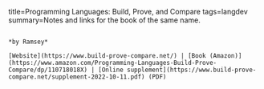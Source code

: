 title=Programming Languages: Build, Prove, and Compare
tags=langdev
summary=Notes and links for the book of the same name.
~~~~~~

*by Ramsey*

[Website](https://www.build-prove-compare.net/) | [Book (Amazon)](https://www.amazon.com/Programming-Languages-Build-Prove-Compare/dp/110718018X) | [Online supplement](https://www.build-prove-compare.net/supplement-2022-10-11.pdf) (PDF)

